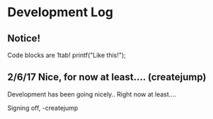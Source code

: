 # Development Log

## Notice!
Code blocks are 1tab!
  printf("Like this!");

## 2/6/17 Nice, for now at least.... (createjump)

Development has been going nicely.. Right now at least....

Signing off, -createjump
